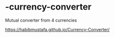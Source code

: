 # -currency-converter
Mutual converter from 4 currencies

https://habibmustafa.github.io/Currency-Converter/
